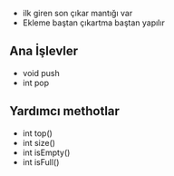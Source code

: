 * ilk giren son çıkar mantığı var 
* Ekleme baştan çıkartma baştan yapılır

## Ana İşlevler
- void push 
- int pop 

## Yardımcı methotlar 
- int top()
- int size()
- int isEmpty()
- int isFull()